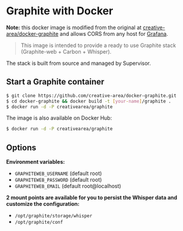 # Graphite with Docker

**Note:** this docker image is modified from the original at [creative-area/docker-graphite](https://github.com/creative-area/docker-graphite) and allows CORS from any host for [Grafana](http://grafana.org/).

> This image is intended to provide a ready to use Graphite stack (Graphite-web + Carbon + Whisper).

The stack is built from source and managed by Supervisor.

## Start a Graphite container

```bash
$ git clone https://github.com/creative-area/docker-graphite.git
$ cd docker-graphite && docker build -t [your-name]/graphite .
$ docker run -d -P creativearea/graphite
```
The image is also available on Docker Hub:

```bash
$ docker run -d -P creativearea/graphite
```

## Options

**Environment variables:**

- `GRAPHITEWEB_USERNAME` (default root)
- `GRAPHITEWEB_PASSWORD` (default root)
- `GRAPHITEWEB_EMAIL` (default root@localhost)

**2 mount points are available for you to persist the Whisper data and customize the configuration:**

- `/opt/graphite/storage/whisper`
- `/opt/graphite/conf`
